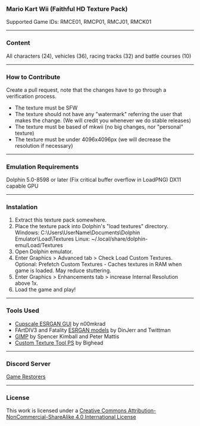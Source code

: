 ###  Mario Kart Wii (Faithful HD Texture Pack)
Supported Game IDs: RMCE01, RMCP01, RMCJ01, RMCK01

-----------------------------

### Content
All characters (24), vehicles (36), racing tracks (32) and battle courses (10)

-----------------------------

### How to Contribute
Create a pull request, note that the changes have to go through a verification process.

- The texture must be SFW
- The texture should not have any "watermark" referring the user that makes the change. (We will credit you whenever we do stable releases)
- The texture must be based of mkwii (no big changes, nor "personal" texture)
- The texture must be under 4096x4096px (we will decrease the resolution if necessary)

-----------------------------

### Emulation Requirements
Dolphin 5.0-8598 or later (Fix critical buffer overflow in LoadPNG)
DX11 capable GPU

-----------------------------

### Instalation
1. Extract this texture pack somewhere.
2. Place the texture pack into Dolphin's "load textures" directory.
Windows: C:\Users\UserName\Documents\Dolphin Emulator\Load\Textures
Linux: ~/.local/share/dolphin-emu/Load/Textures
3. Open Dolphin emulator.
4. Enter Graphics > Advanced tab > Check Load Custom Textures.
Optional: Prefetch Custom Textures - Caches textures in RAM when game is loaded. May reduce stuttering.
5. Enter Graphics > Enhancements tab > increase Internal Resolution above 1x.
6. Load the game and play! 

-----------------------------

### Tools Used
- [Cupscale ESRGAN GUI](https://github.com/n00mkrad/cupscale) by n00mkrad
- FArtDIV3 and Fatality [ESRGAN models](https://upscale.wiki/wiki/Model_Database) by DinJerr and Twittman
- [GIMP](https://www.gimp.org/) by Spencer Kimball and Peter Mattis
- [Custom Texture Tool PS](https://forums.dolphin-emu.org/Thread-custom-texture-tool-ps-v49-0) by Bighead 

-----------------------------

### Discord Server
[Game Restorers](https://discord.gg/S2su5b74K9)

-----------------------------

### License
This work is licensed under a [Creative Commons Attribution-NonCommercial-ShareAlike 4.0 International License](https://creativecommons.org/licenses/by-nc-sa/4.0/)
